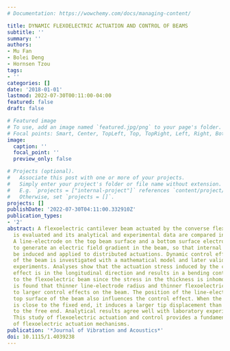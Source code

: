 ```yaml
---
# Documentation: https://wowchemy.com/docs/managing-content/

title: DYNAMIC FLEXOELECTRIC ACTUATION AND CONTROL OF BEAMS
subtitle: ''
summary: ''
authors:
- Mu Fan
- Bolei Deng
- Hornsen Tzou
tags:
- ''
categories: []
date: '2018-01-01'
lastmod: 2022-07-30T00:11:00-04:00
featured: false
draft: false

# Featured image
# To use, add an image named `featured.jpg/png` to your page's folder.
# Focal points: Smart, Center, TopLeft, Top, TopRight, Left, Right, BottomLeft, Bottom, BottomRight.
image:
  caption: ''
  focal_point: ''
  preview_only: false

# Projects (optional).
#   Associate this post with one or more of your projects.
#   Simply enter your project's folder or file name without extension.
#   E.g. `projects = ["internal-project"]` references `content/project/deep-learning/index.md`.
#   Otherwise, set `projects = []`.
projects: []
publishDate: '2022-07-30T04:11:00.332910Z'
publication_types:
- '2'
abstract: A flexoelectric cantilever beam actuated by the converse flexoelectric effect
  is evaluated and its analytical and experimental data are compared in this study.
  A line-electrode on the top beam surface and a bottom surface electrode are used
  to generate an electric field gradient in the beam, so that internal stresses can
  be induced and applied to distributed actuations. Dynamic control effectiveness
  of the beam is investigated with a mathematical model and later validated by laboratory
  experiments. Analyses show that the actuation stress induced by the converse flexoelectric
  effect is in the longitudinal direction and results in a bending control moment
  to the flexoelectric beam since the stress in the thickness is inhomogeneous. It
  is found that thinner line-electrode radius and thinner flexoelectric beam lead
  to larger control effects on the beam. The position of the line-electrode on the
  top surface of the beam also influences the control effect. When the line electrode
  is close to the fixed end, it induces a larger tip displacement than that is close
  to the free end. Analytical results agree well with laboratory experimental data.
  This study of flexoelectric actuation and control provides a fundamental understanding
  of flexoelectric actuation mechanisms.
publication: '*Journal of Vibration and Acoustics*'
doi: 10.1115/1.4039238
---
```

